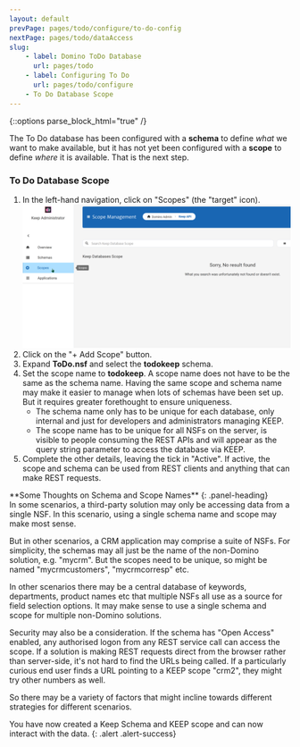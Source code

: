 ```yaml
---
layout: default
prevPage: pages/todo/configure/to-do-config
nextPage: pages/todo/dataAccess
slug:
    - label: Domino ToDo Database
      url: pages/todo
    - label: Configuring To Do
      url: pages/todo/configure
    - To Do Database Scope
---
```


{::options parse_block_html="true" /}

The To Do database has been configured with a **schema** to define _what_ we want to make available, but it has not yet been configured with a **scope** to define _where_ it is available. That is the next step.

### To Do Database Scope

1. In the left-hand navigation, click on "Scopes" (the "target" icon).
   ![To Do Menu](../images/configure/to-do-scopes.png)
1. Click on the "+ Add Scope" button.
1. Expand **ToDo.nsf** and select the **todokeep** schema.
1. Set the scope name to **todokeep**. A scope name does not have to be the same as the schema name. Having the same scope and schema name may make it easier to manage when lots of schemas have been set up. But it requires greater forethought to ensure uniqueness.
    - The schema name only has to be unique for each database, only internal and just for developers and administrators managing KEEP.
    - The scope name has to be unique for all NSFs on the server, is visible to people consuming the REST APIs and will appear as the query string parameter to access the database via KEEP.
1. Complete the other details, leaving the tick in "Active". If active, the scope and schema can be used from REST clients and anything that can make REST requests.

<div class="panel panel-info">
**Some Thoughts on Schema and Scope Names**
{: .panel-heading}
<div class="panel-body">
In some scenarios, a third-party solution may only be accessing data from a single NSF. In this scenario, using a single schema name and scope may make most sense.

But in other scenarios, a CRM application may comprise a suite of NSFs. For simplicity, the schemas may all just be the name of the non-Domino solution, e.g. "mycrm". But the scopes need to be unique, so might be named "mycrmcustomers", "mycrmcorresp" etc.

In other scenarios there may be a central database of keywords, departments, product names etc that multiple NSFs all use as a source for field selection options. It may make sense to use a single schema and scope for multiple non-Domino solutions.

Security may also be a consideration. If the schema has "Open Access" enabled, any authorised logon from any REST service call can access the scope. If a solution is making REST requests direct from the browser rather than server-side, it's not hard to find the URLs being called. If a particularly curious end user finds a URL pointing to a KEEP scope "crm2", they might try other numbers as well.

So there may be a variety of factors that might incline towards different strategies for different scenarios.
</div>
</div>

You have now created a Keep Schema and KEEP scope and can now interact with the data.
{: .alert .alert-success}
